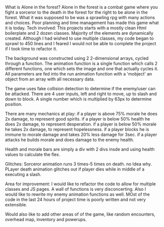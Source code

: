 What is Alone in the forest?
Alone in the forest is a combat game where you fight a sorceror to the death in the forest for the right to be alone in the forest. What it was supposed to be was a sprawling rpg with many actions and choices. Poor planning and time management has made this game what it is today.
Tech involved:
This projects starts with a mostly clean Html boilerplate and 2 dozen classes. Majority of the elements are dynamically created. Although I had wished to use multiple classes, my code began to sprawl to 450 lines and I feared I would not be able to complete the project if I took time to refactor it.

The background was constructed using 2 2-dimensional arrays, cycled through a function. The animation function is a single function which calls 2 different functions, one which sets the image and one that actually cycles it. All parameters are fed into the run animation function with a 'mobject' an object from an array with all necessary data.

The game uses fake collision detection to determine if the enemy/user can be attacked. There are 4 user inputs, left and right to move, up to slash and down to block. A single number which is multiplied by 63px to determine position.

There are many mechanics at play: if a player is above 75% morale he does 2x damage, to represent good spirits.
                                  if a player is below 50% health he does 2x damage, to represent desperation.
                                  if a player is below 50% morale he takes 2x damage, to represent hopelessness.
                                  if a player blocks he is immune to morale damage and takes 20% less damage for 3sec.
                                  if a player attacks he builds morale and does damage to the enemy health.
                                  
Health and morale bars are simply a div with 2 divs insde and using health values to calculate the flex. 

Glitches: Sorceror animation runs 3 times-5 times on death. no Idea why.
          PLayer death animation glitches out if player dies while in middle of a executing a slash.
          
Area for improvement: I would like to refactor the code to allow for multiple classes and JS pages. A wall of functions is very disconcerting. Also I would like to rewrite my enemy animation functions as well. MOst of the code in the last 24 hours of project time is poorly written and not very extensible.

Would also like to add other areas of of the game, like random encounters, overhead map, inventory and powerups. 
